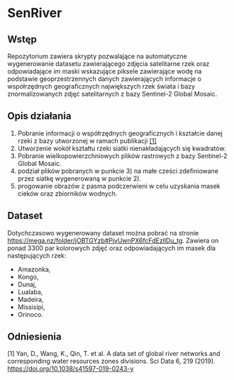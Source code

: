 # SenRiver

## Wstęp
Repozytorium zawiera skrypty pozwalające na automatyczne wygenerowanie datasetu zawierającego zdjęcia satelitarne rzek oraz odpowiadające im maski wskazujące piksele zawierające wodę na podstawie geoprzestrzennych danych zawierających informacje o współrzędnych geograficznych największych rzek świata i bazy znormalizowanych zdjęć satelitarnych z bazy Sentinel-2 Global Mosaic.

## Opis działania
1) Pobranie informacji o współrzędnych geograficznych i kształcie danej rzeki z bazy utworzonej w ramach publikacji [\[1\]](https://doi.org/10.1038/s41597-019-0243-y)
2) Utworzenie wokół kształtu rzeki siatki nienakładających się kwadratów.
3) Pobranie wielkopowierzchniowych plików rastrowych z bazy Sentinel-2 Global Mosaic.
4) podział plików pobranych w punkcie 3) na małe cześci zdefiniowane przez siatkę wygenerowaną w punkcie 2).
5) progowanie obrazów z pasma podczerwieni w celu uzyskania masek cieków oraz zbiorników wodnych.

## Dataset
Dotychczasowo wygenerowany dataset można pobrać na stronie https://mega.nz/folder/jOBTGYzb#PjvUwnPX6fcFdEzllDu_tg. Zawiera on ponad 3300 par kolorowych zdjęć oraz odpowiadających im masek dla następujących rzek:
- Amazonka,
- Kongo,
- Dunaj,
- Lualaba,
- Madeira,
- Missisipi,
- Orinoco.

## Odniesienia

[1] Yan, D., Wang, K., Qin, T. et al. A data set of global river networks and corresponding water resources zones divisions. Sci Data 6, 219 (2019). https://doi.org/10.1038/s41597-019-0243-y

